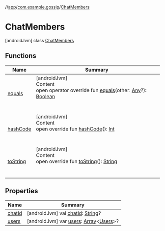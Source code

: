 //[app](../../index.md)/[com.example.gossip](../index.md)/[ChatMembers](index.md)



# ChatMembers  
 [androidJvm] class [ChatMembers](index.md)   


## Functions  
  
|  Name|  Summary| 
|---|---|
| [equals](https://kotlinlang.org/api/latest/jvm/stdlib/kotlin/-any/equals.html)| [androidJvm]  <br>Content  <br>open operator override fun [equals](https://kotlinlang.org/api/latest/jvm/stdlib/kotlin/-any/equals.html)(other: [Any](https://kotlinlang.org/api/latest/jvm/stdlib/kotlin/-any/index.html)?): [Boolean](https://kotlinlang.org/api/latest/jvm/stdlib/kotlin/-boolean/index.html)  <br><br><br>
| [hashCode](https://kotlinlang.org/api/latest/jvm/stdlib/kotlin/-any/hash-code.html)| [androidJvm]  <br>Content  <br>open override fun [hashCode](https://kotlinlang.org/api/latest/jvm/stdlib/kotlin/-any/hash-code.html)(): [Int](https://kotlinlang.org/api/latest/jvm/stdlib/kotlin/-int/index.html)  <br><br><br>
| [toString](https://kotlinlang.org/api/latest/jvm/stdlib/kotlin/-any/to-string.html)| [androidJvm]  <br>Content  <br>open override fun [toString](https://kotlinlang.org/api/latest/jvm/stdlib/kotlin/-any/to-string.html)(): [String](https://kotlinlang.org/api/latest/jvm/stdlib/kotlin/-string/index.html)  <br><br><br>


## Properties  
  
|  Name|  Summary| 
|---|---|
| [chatId](index.md#com.example.gossip/ChatMembers/chatId/#/PointingToDeclaration/)|  [androidJvm] val [chatId](index.md#com.example.gossip/ChatMembers/chatId/#/PointingToDeclaration/): [String](https://kotlinlang.org/api/latest/jvm/stdlib/kotlin/-string/index.html)?   <br>
| [users](index.md#com.example.gossip/ChatMembers/users/#/PointingToDeclaration/)|  [androidJvm] var [users](index.md#com.example.gossip/ChatMembers/users/#/PointingToDeclaration/): [Array](https://kotlinlang.org/api/latest/jvm/stdlib/kotlin/-array/index.html)<[Users](../-users/index.md)>?   <br>

